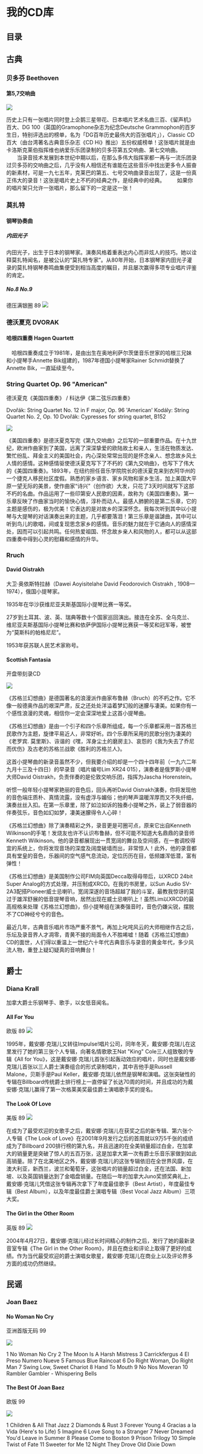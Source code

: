 # 我的CD库

## 目录

## 古典

### 贝多芬 Beethoven

#### 第5,7交响曲

![](my-cd-lib/classical/Beethoven/Symphony-5-7-Cleiber.png)

历史上只有一张唱片同时登上企鹅三星带花、日本唱片艺术名曲三百、《留声机》百大、DG 100（英国的Gramophone杂志为纪念Deutsche Grammophon的百岁生日，特别评选出的榜单，名为「DG百年历史最伟大的百张唱片」），Classic CD百大（由台湾著名古典音乐杂志《CD Hi》推出）五份权威榜单！这张唱片就是由卡洛斯克莱伯指挥维也纳爱乐乐团录制的贝多芬第五交响曲、第七交响曲。
　　当录音技术发展到本世纪中期以后，在那么多伟大指挥家都一再与一流乐团录过贝多芬的交响曲之后，几乎没有人相信还有谁能在这些音乐中找出更多令人振奋的新素材，可是一九七五年，克莱巴的第五、七号交响曲录音出现了，这是一份真正伟大的录音！这张是唱片史上不朽的经典之作，是经典中的经典。
　　如果你的唱片架只允许一张唱片，那么留下的一定是这一张！

### 莫扎特

#### 钢琴协奏曲

##### 内田光子

内田光子，出生于日本的钢琴家。演奏风格着重表达内心而非炫人的技巧。她以诠释莫扎特闻名，是被公认的“莫扎特专家”。从80年开始，日本钢琴家内田光子灌录的莫扎特钢琴奏鸣曲集便受到相当高度的瞩目，并且屡次赢得多项专业唱片评鉴的肯定。

##### No.8 No.9

德压满银圈 89
![](my-cd-lib/classical/Mozart/piano-concertos-8-9-mitsuko.png)

### 德沃夏克 DVORAK

#### 哈根四重奏 Hagen Quartett

　哈根四重奏成立于1981年，是由出生在奥地利萨尔茨堡音乐世家的哈根三兄妹和小提琴手Annette Bik组建的，1987年德国小提琴家Rainer Schmidt替换了Annette Bik，一直延续至今。

### String Quartet Op. 96 "American"

德沃夏克《美国四重奏》 / 科达伊《第二弦乐四重奏》

Dvořák: String Quartet No. 12 in F major, Op. 96 'American'
Kodály: String Quartet No. 2, Op. 10
Dvořák: Cypresses for string quartet, B152

![](my-cd-lib/classical/Dvorak/American-Hagen.png)


《美国四重奏》是德沃夏克写完《第九交响曲》之后写的一部重要作品。在十九世纪，欧洲作曲家到了美国，远离了深深挚爱的欧陆故土和亲人，生活在物质发达、繁忙纷乱、拜金主义的美国社会，内心深处常常出现的是怀念亲人、想念故乡风土人情的感情。这种感情驱使德沃夏克写下了不朽的《第九交响曲》，也写下了伟大的《美国四重奏》。1893年，在纽约担任音乐学院院长的德沃夏克来到衣阿华州的一个捷克人移民社区度假。熟悉的家乡语言、家乡风物和家乡生活，加上美国大平原一望无际的美景，使作曲家“诗兴”（创作欲）大发，只花了3天时间就写下这部不朽的名曲。作品运用了一些印第安人民歌的因素，故称为《美国四重奏》。第一乐章反映了作曲家当时的愉快心情，淳朴而动人。最感人肺腑的是第二乐章，它的主题是感伤的，极为优美！它表达的是对故乡的深深怀念。我每次听到其中以小提琴与大提琴的对话演奏出来的主题，几乎都要落泪！第三乐章是谐謔曲，其中可以听到鸟儿的歌唱，间或复现思念家乡的感情。音乐的魅力就在于它通向人的感情深处，因而可以引起共鸣。任何热爱祖国、怀念故乡亲人和风物的人，都可以从这部四重奏中得到心灵的慰藉和感情的升华。


### Rruch

#### David Oistrakh

大卫·奥依斯特拉赫（Dawei Aoyisitelahe David Feodorovich Oistrakh , 1908—1974），俄国小提琴家。


1935年在华沙获维尼亚夫斯基国际小提琴比赛一等奖。


27岁到土耳其、波、英、瑞典等数十个国家巡回演出。接连在全苏、全乌克兰、维尼亚夫斯基国际小提琴比赛和依萨伊国际小提琴比赛获一等奖和冠军等，被誉为“莫斯科的帕格尼尼”。


1953年获苏联人民艺术家称号。

#### Scottish Fantasia

开盘带刻录CD

![](my-cd-lib/classical/Bruch/david-scottish-fantasia.png)

《苏格兰幻想曲》是德国著名的浪漫派作曲家布鲁赫（Bruch）的不朽之作。它不像一般德奥作品的艰深严肃，反之还处处洋溢着梦幻般的迷朦与凄美。如果你有一个感性浪漫的灵魂，相信你一定会深深地爱上这首小提琴曲。

《苏格兰幻想曲》是由一个引子和四个乐章所组成，每一个乐章都采用一首苏格兰民歌作为主题，旋律平易近人，非常好听。四个乐章所采用的民歌分别为凄美的《老罗宾. 莫里斯》、诙谐的《嘿，浑身尘土的磨房主》、哀怨的《我为失去了乔尼而优伤》及古老的苏格兰战歌《胜利的苏格兰人》。

这首小提琴曲的新录音虽然不少，但我要介绍的却是一个四十四年前（一九六二年九月十三及十四日）的早录音（唱片编号Lim XR24 015），演奏者是俄罗斯小提琴大师David Oistrakh，负责伴奏的是伦敦交响乐团，指挥为Jascha Horenstein。

听惯一般年轻小提琴家艳丽的音色后，回头再听David Oistrakh演奏，你将发现他的音色端庄质朴、真情流露，没有虚浮与媚俗；他的琴声温暖浑厚而又不失纤细，演奏丝丝入扣。在第一乐章里，除了如泣如诉的独奏小提琴之外，装上了弱音器的伴奏弦乐，音色如幻如梦，凄美迷朦得令人心碎！

《苏格兰幻想曲》除了演奏精彩之外，录音更是可圈可点，原来它出自Kenneth Wilkinson的手笔！发烧友也许不认识布鲁赫，但不可能不知道大名鼎鼎的录音师Kenneth Wilkinson。他的录音都展现出一贯宽阔的舞台及空间感，在一套调校得宜的系统上，你将发现音场的深度及阔度破墙而出，非常惊人！此外，他的录音都具有堂皇的音色，乐器间的空气感气息流动，定位历历在目，低频雄浑低潜，富有弹性！

《苏格兰幻想曲》是美国制作公司FIM向英国Decca取得母带后，以XRCD 24bit Super Analog的方式处理，并压制成XRCD。在我的书房里，以Sun Audio SV-2A3配搭Pioneer威士忌喇叭，宽阔深遂的音场超越了我的斗室，最教我惊讶的莫过于雄浑舒展的低音提琴音响，居然出现在威士忌喇叭上！虽然Lim以XRCD的最高规格来处理《苏格兰幻想曲》，但小提琴组在演奏强音时，音色仍嫌尖锐，摆脱不了CD神经兮兮的音色。

最近几年，古典音乐唱片市场严重不景气，再加上叱咤风云的大师相继作古之后，乐坛及录音界人才凋零，青黄不接的局面令人不胜唏嘘！随着《苏格兰幻想曲》CD的面世，人们得以重温上一世纪六十年代古典音乐与录音的黄金年代，多少风流人物，重登上疑幻疑真的音响舞台！


## 爵士

### Diana Krall

加拿大爵士乐钢琴手、歌手，以女低音闻名。

#### All For You

欧版 89
![](my-cd-lib/jazz/diana%20krall/All%20For%20You.png)

1995年，戴安娜·克瑞儿又转往Impulse!唱片公司，同年冬天，戴安娜·克瑞儿在这里发行了她的第三张个人专辑，向著名情歌歌王Nat "King" Cole三人组致敬的专辑《All for You》，这是戴安娜·克瑞儿首张引起轰动效应的唱片，同时也是戴安娜·克瑞儿首张以三人爵士演奏组合的形式录制唱片，其中吉他手是Russell Malone，贝斯手是Paul Keller，戴安娜·克瑞儿依然是钢琴和演唱。这张突破性的专辑在Billboard传统爵士排行榜上一直停留了长达70周的时间，并且成功的为戴安娜·克瑞儿赢得了第一次格莱美奖最佳爵士演唱歌手奖的提名。

#### The Look Of Love
美版 89
![](my-cd-lib/jazz/diana%20krall/The%20Look%20Of%20Love.png)

在成为了最受欢迎的女歌手之后，戴安娜·克瑞儿在获奖之后的新专辑、第六张个人专辑《The Look of Love》在2001年9月发行之后的首周就以9万5千张的成绩成为了Billboard 200排行榜的第九名，并且迅速的在全美销量超过白金，在加拿大的销量更是突破了惊人的五百万张，这是加拿大第一次有爵士乐音乐家做到如此高销量。除了在北美地区之外，戴安娜·克瑞儿的这张专辑依旧在全世界风靡，在澳大利亚，新西兰，波兰和葡萄牙，这张唱片的销量超过白金，还在法国、新加坡、以及英国销量达到了金唱盘销量。在随后一年的加拿大Juno奖颁奖典礼上，戴安娜·克瑞儿凭借这张专辑再次拿下了年度最佳歌手（Best Artist），年度最佳专辑（Best Album），以及年度最佳爵士演唱专辑（Best Vocal Jazz Album）三项大奖。

#### The Girl in the Other Room
英版 89
![](my-cd-lib/jazz/diana%20krall/The%20Girl%20in%20the%20Other%20Room.png)

2004年4月27日，戴安娜·克瑞儿经过长时间精心的制作之后，发行了她的最新录音室专辑《The Girl in the Other Room》，并且在商业和评论上取得了更好的成绩。作为当代最受欢迎的爵士演唱女歌星，戴安娜·克瑞儿在商业上以及评论界多方面的成功仍然继续。


## 民谣

### Joan Baez

#### No Woman No Cry

亚洲首版无码 99

![](my-cd-lib/folk/joan-baez-no-woman-no-cry.jpg)

1		No Woman No Cry
2		The Moon Is A Harsh Mistress
3		Carrickfergus
4		El Preso Numero Nueve
5		Famous Blue Raincoat
6		Do Right Woman, Do Right Man
7		Swing Low, Sweet Chariot
8		Hand To Mouth
9		No Nos Moveran
10		Rambler Gambler - Whispering Bells

#### The Best Of Joan Baez

欧版 99

![](my-cd-lib/folk/joan%20baez/The_Best_Of_Joan_Baez.jpg)

1	Children & All That Jazz
2	Diamonds & Rust
3	Forever Young
4	Gracias a la Vida (Here's to Life)
5	Imagine
6	Love Song to a Stranger
7	Never Dreamed You'd Leave in Summer
8	Please Come to Boston
9	Prison Trilogy
10	Simple Twist of Fate
11	Sweeter for Me
12	Night They Drove Old Dixie Down